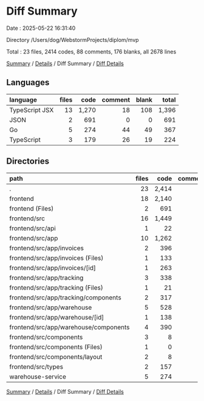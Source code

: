 # Diff Summary

Date : 2025-05-22 16:31:40

Directory /Users/dog/WebstormProjects/diplom/mvp

Total : 23 files,  2414 codes, 88 comments, 176 blanks, all 2678 lines

[Summary](results.md) / [Details](details.md) / Diff Summary / [Diff Details](diff-details.md)

## Languages
| language | files | code | comment | blank | total |
| :--- | ---: | ---: | ---: | ---: | ---: |
| TypeScript JSX | 13 | 1,270 | 18 | 108 | 1,396 |
| JSON | 2 | 691 | 0 | 0 | 691 |
| Go | 5 | 274 | 44 | 49 | 367 |
| TypeScript | 3 | 179 | 26 | 19 | 224 |

## Directories
| path | files | code | comment | blank | total |
| :--- | ---: | ---: | ---: | ---: | ---: |
| . | 23 | 2,414 | 88 | 176 | 2,678 |
| frontend | 18 | 2,140 | 44 | 127 | 2,311 |
| frontend (Files) | 2 | 691 | 0 | 0 | 691 |
| frontend/src | 16 | 1,449 | 44 | 127 | 1,620 |
| frontend/src/api | 1 | 22 | 13 | 5 | 40 |
| frontend/src/app | 10 | 1,262 | 18 | 108 | 1,388 |
| frontend/src/app/invoices | 2 | 396 | 0 | 36 | 432 |
| frontend/src/app/invoices (Files) | 1 | 133 | 0 | 10 | 143 |
| frontend/src/app/invoices/[id] | 1 | 263 | 0 | 26 | 289 |
| frontend/src/app/tracking | 3 | 338 | 8 | 27 | 373 |
| frontend/src/app/tracking (Files) | 1 | 21 | 0 | 0 | 21 |
| frontend/src/app/tracking/components | 2 | 317 | 8 | 27 | 352 |
| frontend/src/app/warehouse | 5 | 528 | 10 | 45 | 583 |
| frontend/src/app/warehouse/[id] | 1 | 138 | 2 | 4 | 144 |
| frontend/src/app/warehouse/components | 4 | 390 | 8 | 41 | 439 |
| frontend/src/components | 3 | 8 | 0 | 0 | 8 |
| frontend/src/components (Files) | 1 | 0 | 0 | -1 | -1 |
| frontend/src/components/layout | 2 | 8 | 0 | 1 | 9 |
| frontend/src/types | 2 | 157 | 13 | 14 | 184 |
| warehouse-service | 5 | 274 | 44 | 49 | 367 |

[Summary](results.md) / [Details](details.md) / Diff Summary / [Diff Details](diff-details.md)